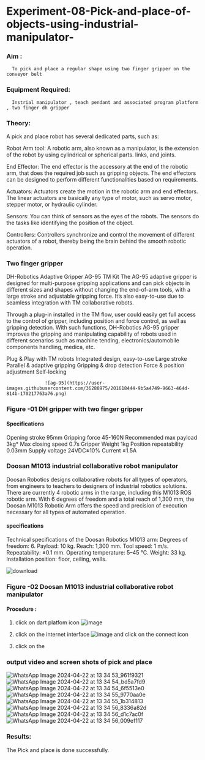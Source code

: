 # Experiment-08-Pick-and-place-of-objects-using-industrial-manipulator-

### Aim :
      To pick and place a regular shape using two finger gripper on the conveyor belt 
### Equipment Required: 
      Instrial manipulator , teach pendant and associated program platform , two finger dh gripper 
      
### Theory: 

A pick and place robot has several dedicated parts, such as:

Robot Arm tool: A robotic arm, also known as a manipulator, is the extension of the robot by using cylindrical or spherical parts. links, and joints.

End Effector: The end effector is the accessory at the end of the robotic arm, that does the required job such as gripping objects. The end effectors can be designed to perform different functionalities based on requirements.

Actuators: Actuators create the motion in the robotic arm and end effectors. The linear actuators are basically any type of motor, such as servo motor, stepper motor, or hydraulic cylinder.

Sensors: You can think of sensors as the eyes of the robots. The sensors do the tasks like identifying the position of the object.

Controllers: Controllers synchronize and control the movement of different actuators of a robot, thereby being the brain behind the smooth robotic operation.


### Two finger gripper 

DH-Robotics
Adaptive Gripper AG-95 TM Kit
The AG-95 adaptive gripper is designed for multi-purpose gripping applications and can pick objects in different sizes and shapes without changing the end-of-arm tools, with a large stroke and adjustable gripping force. It’s also easy-to-use due to seamless integration with TM collaborative robots.

Through a plug-in installed in the TM flow, user could easily get full access to the control of gripper, including position and force control, as well as gripping detection. With such functions, DH-Robotics AG-95 gripper improves the gripping and manipulating capability of robots used in different scenarios such as machine tending, electronics/automobile components handling, medica, etc.

Plug & Play with TM robots
Integrated design, easy-to-use
Large stroke
Parallel & adaptive gripping
Gripping & drop detection
Force & position adjustment
Self-locking

                  ![ag-95](https://user-images.githubusercontent.com/36288975/201618444-9b5a4749-9663-464d-814b-170217763a76.png)
### Figure -01 DH gripper with two finger gripper 

#### Specifications

Opening stroke	95mm
Gripping force 	45-160N
Recommended max payload	3kg*
Max closing speed	0.7s
Gripper Weight	1kg
Position repeatability	0.03mm
Supply voltage	24VDC±10%
Current	≤1.5A



### Doosan M1013 industrial collaborative robot manipulator 
Doosan Robotics designs collaborative robots for all types of operators, from engineers to teachers to designers of industrial robotics solutions. There are currently 4 robotic arms in the range, including this M1013 ROS robotic arm. With 6 degrees of freedom and a total reach of 1,300 mm, the Doosan M1013 Robotic Arm offers the speed and precision of execution necessary for all types of automated operation.

#### specifications 
Technical specifications of the Doosan Robotics M1013 arm:
Degrees of freedom: 6.
Payload: 10 kg.
Reach: 1,300 mm.
Tool speed: 1 m/s.
Repeatability: ±0.1 mm.
Operating temperature: 5–45 °C.
Weight: 33 kg.
Installation position: floor, ceiling, walls.



![download](https://user-images.githubusercontent.com/36288975/201624230-89cc83ff-cecd-49ea-84c6-c67066e9d157.jpg)

### Figure -02 Doosan M1013 industrial collaborative robot manipulator 

#### Procedure : 

1. click on dart platfom icon ![image](https://user-images.githubusercontent.com/36288975/201621038-f1248586-5c20-40fd-8a74-68c7d8b44939.png)
2. click on the internet interface 
![image](https://user-images.githubusercontent.com/36288975/201621235-3b8b46a9-3c19-4207-9ea2-6a7954eb6135.png)
and click on the connect icon 

3. click on the 


















### output video and screen shots of pick and place 
![WhatsApp Image 2024-04-22 at 13 34 53_961f9321](https://github.com/DaisyRavi/Experiment-08-Pick-and-place-of-objects-using-industrial-manipulator-/assets/151394386/02cec840-567e-49ff-8f4e-236d7a6f0586)
![WhatsApp Image 2024-04-22 at 13 34 54_bd5a7fd9](https://github.com/DaisyRavi/Experiment-08-Pick-and-place-of-objects-using-industrial-manipulator-/assets/151394386/77a05ae1-46e1-4b3c-94b7-7e862a6a9184)
![WhatsApp Image 2024-04-22 at 13 34 54_6f5513e0](https://github.com/DaisyRavi/Experiment-08-Pick-and-place-of-objects-using-industrial-manipulator-/assets/151394386/a1337e10-2840-4370-9b85-3f1a5ebcbb32)
![WhatsApp Image 2024-04-22 at 13 34 55_9770aa0e](https://github.com/sakamalesh/Experiment-08-Pick-and-place-of-objects-using-industrial-manipulator-/assets/149148235/4f637de6-a0c1-4a8f-8c8e-4c58f2d01953)
![WhatsApp Image 2024-04-22 at 13 34 55_1b314813](https://github.com/sakamalesh/Experiment-08-Pick-and-place-of-objects-using-industrial-manipulator-/assets/149148235/a3f68199-bbb0-4dce-99a7-9618fa4c8125)
![WhatsApp Image 2024-04-22 at 13 34 56_8336a82d](https://github.com/sakamalesh/Experiment-08-Pick-and-place-of-objects-using-industrial-manipulator-/assets/149148235/e5c3ed20-606c-4255-9689-68e0da076b22)
![WhatsApp Image 2024-04-22 at 13 34 56_d1c7ac0f](https://github.com/sakamalesh/Experiment-08-Pick-and-place-of-objects-using-industrial-manipulator-/assets/149148235/63b8d0af-762b-4318-a8f7-47e63b4cf7b0)
![WhatsApp Image 2024-04-22 at 13 34 56_009ef117](https://github.com/sakamalesh/Experiment-08-Pick-and-place-of-objects-using-industrial-manipulator-/assets/149148235/99af7d81-8f1e-42aa-81fa-00ad5c4b64b7)






### Results: 

The Pick and place is done successfully.




